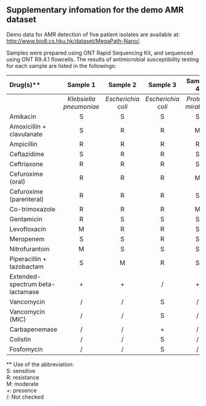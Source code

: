 ## Supplementary infomation for the demo AMR dataset
  
Demo data for AMR detection of five patient isolates are available at:  
http://www.bio8.cs.hku.hk/dataset/MegaPath-Nano/.  

Samples were prepared using ONT Rapid Sequencing Kit, and sequenced using ONT R9.4.1 flowcells. The results of antimicrobial susceptibility testing for each sample are listed in the followings:

| Drug(s)**  | Sample 1 | Sample 2 | Sample 3 | Sample 4 | Sample 5 |  
| :---         |     :---:      |     :---:      |     :---:      |     :---:      |     :---:      |
|  | *Klebsiella pneumoniae* | *Escherichia coli* | *Escherichia coli* | *Proteus mirabilis* | *Proteus* spp. |
| Amikacin  | S  | S | S | S | S |
| Amoxicillin + clavulanate  | S | R | R | M | / |
| Ampicillin  | R | R | R | R | R |
| Ceftazidime  | S | R | R | S | S |
| Ceftriaxone  | R | R | R | S | R |
| Cefuroxime (oral)  | R | R | R | M | R |
| Cefuroxime (parenteral) | R | R | R | S | R |
| Co-trimoxazole  | R | R | R | M | S |
| Gentamicin  |	R | S | S | S | S |
| Levofloxacin  | M | R | R | S | M |
| Meropenem  | S | S | R | S | S | 
| Nitrofurantoin  | M | S | S | S | / | 
| Piperacillin + tazobactam  | S | M | R | S | S | 
| Extended-spectrum beta-lactamase  | + | + | / | + | + | 
| Vancomycin  | / | / | S | / | / | 
| Vancomycin (MIC)  | / | / | S | / | / | 
| Carbapenemase  | / | / | + | / | / |
| Colistin  | / | / | S | / | / |
| Fosfomycin  | / | / | S | / | / |

** Use of the abbreviation:  
S: sensitive  
R: resistance  
M: moderate  
\+: presence  
/: Not checked  
